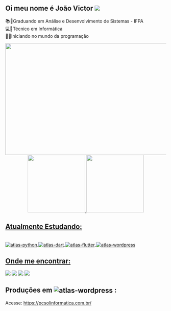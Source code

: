 ## Oi meu nome é João Victor ![](https://user-images.githubusercontent.com/18350557/176309783-0785949b-9127-417c-8b55-ab5a4333674e.gif)


📚📓Graduando em Análise e Desenvolvimento de Sistemas - IFPA <br/>
💻🔧Técnico em Informática <br/>
🧿🚀Iniciando no mundo da programação <br/> 

<div align="center">
  <img width="812" height="350" src="https://user-images.githubusercontent.com/101750932/183733870-2b93df84-573f-4ebb-b255-d529fe5f2601.png"/>
                                                                                                                                  
</div>

<div align="center">
  <a href="https://github.com/jvictortech">
  <img height="180em" src="https://github-readme-stats.vercel.app/api?username=jvictortech&show_icons=true&theme=dark&include_all_commits=true&count_private=true"/>
  <img height="180em" src="https://github-readme-stats.vercel.app/api/top-langs/?username=jvictortech&layout=compact&langs_count=7&theme=dark"/>
</div>
 
## Atualmente Estudando:
  </div>
<div style="display: inline_block"><br>
  <img align="center" alt=atlas-python src="https://img.shields.io/badge/Python-14354C?style=for-the-badge&logo=python&logoColor=white"/>
  <img align="center" alt=atlas-dart src="https://img.shields.io/badge/Dart-0175C2?style=for-the-badge&logo=dart&logoColor=white"/>
  <img align="center" alt=atlas-flutter src="https://img.shields.io/badge/Flutter-02569B?style=for-the-badge&logo=flutter&logoColor=white"/>
  <img align='center' alt=atlas-wordpress src="https://img.shields.io/badge/WordPress-006E93?style=for-the-badge&logo=wordpress&logoColor=white"/>

  ## Onde me encontrar:
 
<div> 
  <a href="https://www.instagram.com/jvictortech/" target="_blank"><img src="https://img.shields.io/badge/-Instagram-%23E4405F?style=for-the-badge&logo=instagram&logoColor=white" target="_blank"></a>
  <a href="https://www.linkedin.com/in/jo%C3%A3o-victor-276a45162/" target="_blank"><img src="https://img.shields.io/badge/-LinkedIn-%230077B5?style=for-the-badge&logo=linkedin&logoColor=white" target="_blank"></a>
<a href = "joaoinformaticaatm@gmail.com"><img src="https://img.shields.io/badge/-Gmail-%23333?style=for-the-badge&logo=gmail&logoColor=white" target="_blank"></a>
  <a href="https://www.youtube.com/channel/UCZm6VrpyeB49yKXzeehahTw" target="_blank"><img src="https://img.shields.io/badge/YouTube-FF0000?style=for-the-badge&logo=youtube&logoColor=white" target="_blank"></a>
<div/>
  
  ## Produções em <img align='center' alt=atlas-wordpress src="https://img.shields.io/badge/WordPress-006E93?style=for-the-badge&logo=wordpress&logoColor=white"/> :
  Acesse: https://pcsolinformatica.com.br/
